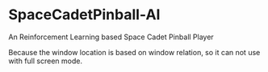 # SpaceCadetPinball-AI
An Reinforcement Learning based Space Cadet Pinball Player

Because the window location is based on window relation, so it can not use with full screen mode.